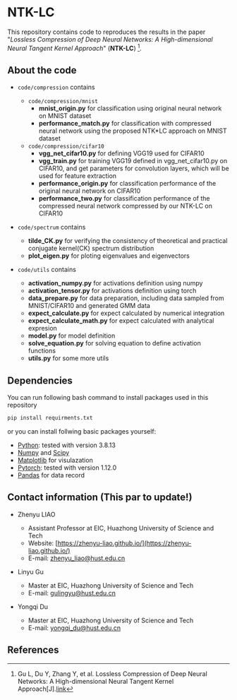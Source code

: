 # NTK-LC

This repository contains code to reproduces the results in the paper "*Lossless Compression of Deep Neural Networks: A High-dimensional Neural Tangent Kernel Approach*" (**NTK-LC**) [^1].

## About the code

* `code/compression` contains
  * `code/compression/mnist`
    * **mnist_origin.py** for classification using original neural network on MNIST dataset
    * **performance_match.py** for classification with compressed neural network using the proposed NTK*LC approach on MNIST dataset
  * `code/compression/cifar10`
    * **vgg_net_cifar10.py** for defining VGG19 used for CIFAR10
    * **vgg_train.py** for training VGG19 defined in vgg_net_cifar10.py on CIFAR10, and get parameters for convolution layers, which will be used for feature extraction
    * **performance_origin.py** for classification performance of the original neural network on CIFAR10
    * **performance_two.py** for classification performance of the compressed neural network compressed by our NTK-LC on CIFAR10

* `code/spectrum` contains
  * **tilde_CK.py** for verifying the consistency of theoretical and practical conjugate kernel(CK) spectrum distribution
  * **plot_eigen.py** for ploting eigenvalues and eigenvectors

* `code/utils` contains
  * **activation_numpy.py** for activations definition using numpy
  * **activation_tensor.py** for activations definition using torch
  * **data_prepare.py** for data preparation, including data sampled from MNIST/CIFAR10 and generated GMM data
  * **expect_calculate.py** for expect calculated by numerical integration
  * **expect_calculate_math.py** for expect calculated with analytical expresion
  * **model.py** for model definition
  * **solve_equation.py** for solving equation to define activation functions
  * **utils.py** for some more utils 

## Dependencies

You can run following bash command to install packages used in this repository
```bash
pip install requirments.txt
```

or you can install follwing basic packages yourself:

* [Python](https://www.python.org/): tested with version 3.8.13
* [Numpy](http://www.numpy.org/) and [Scipy](https://www.scipy.org/)
* [Matplotlib](http://matplotlib.org/) for visulazation
* [Pytorch](https://pytorch.org/): tested with version 1.12.0
* [Pandas](https://pandas.pydata.org/) for data record


## Contact information (This par to update!)
* Zhenyu LIAO
  * Assistant Professor at EIC, Huazhong University of Science and Tech
  * Website: [https://zhenyu-liao.github.io/](https://zhenyu-liao.github.io/)
  * E-mail: [zhenyu_liao@hust.edu.cn](mailto:zhenyu_liao@hust.edu.cn)

* Linyu Gu
  * Master at EIC, Huazhong University of Science and Tech
  * E-mail: [gulingyu@hust.edu.cn](mailto:m202172384@hust.edu.cn)

* Yongqi Du
  * Master at EIC, Huazhong University of Science and Tech
  * E-mail: [yongqi_du@hust.edu.cn](mailto:yongqi_du@hust.edu.cn)



## References

[^1]: Gu L, Du Y, Zhang Y, et al. Lossless Compression of Deep Neural Networks: A High-dimensional Neural Tangent Kernel Approach[J].[link](https://zhenyu*liao.github.io/pdf/conf/RMT4DeepCompress_nips22.pdf)

[^2]: Ali H T, Liao Z, Couillet R. Random matrices in service of ML footprint: ternary random features with no performance loss[J]. arXiv preprint arXiv:2110.01899, 2021.[link](https://arxiv.org/abs/2110.01899)
